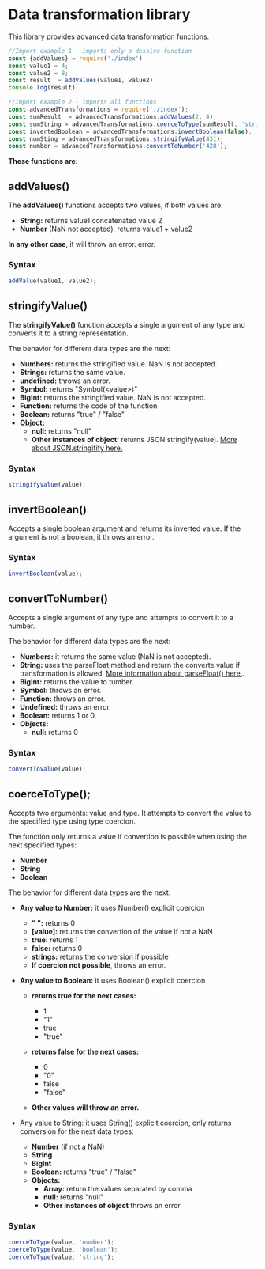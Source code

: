 # Data transformation library

This library provides advanced data transformation functions.

```js
//Import example 1 - imports only a dessire function
const {addValues} = require('./index')
const value1 = 4;
const value2 = 8;
const result  = addValues(value1, value2)
console.log(result)
```
```js
//Import example 2 - imports all functions
const advancedTransformations = require('./index');
const sumResult  = advancedTransformations.addValues(2, 4);
const sumString = advancedTransformations.coerceToType(sumResult, 'string');
const invertedBoolean = advancedTransformations.invertBoolean(false);
const numSting = advancedTransformations.stringifyValue(431);
const number = advancedTransformations.convertToNumber('428');
```

__These functions are:__

## addValues()

The __addValues()__ functions accepts two values, if both values are:
* __String:__ returns value1 concatenated value 2
* __Number__ (NaN not accepted), returns value1 + value2

__In any other case__, it will throw an error.
error.

### Syntax

```js
addValue(value1, value2);
```

## stringifyValue()
The __stringifyValue()__ function accepts a single argument of any type and converts it to a string representation.

The behavior for different data types are the next:
* __Numbers:__ returns the stringified value. NaN is not accepted.
* __Strings:__ returns the same value.
* __undefined:__ throws an error. 
* __Symbol:__ returns "Symbol(<<valuee>value>)"
* __BigInt:__ returns the stringified value. NaN is not accepted.
* __Function:__ returns the code of the function
* __Boolean:__ returns "true" / "false"
* __Object:__
    * __null:__ returns "null"
    * __Other instances of object:__ returns JSON.stringify(value). [More about JSON.stringifify here.](https://developer.mozilla.org/en-US/docs/Web/JavaScript/Reference/Global_Objects/JSON/stringify)

### Syntax
```js
stringifyValue(value);
```

## invertBoolean()

Accepts a single boolean argument and returns its inverted value. If the argument is not a boolean, it throws an error.

### Syntax
```js
invertBoolean(value);
```

## convertToNumber()
 Accepts a single argument of any type and attempts to convert it to a number. 

The behavior for different data types are the next:

* __Numbers:__ it returns the same value (NaN is not accepted).
* __String:__ uses the parseFloat method and return the converte value if transformation is allowed. [More information about parseFloat() here.](https://developer.mozilla.org/en-US/docs/Web/JavaScript/Reference/Global_Objects/parseFloat).
* __BigInt:__ returns the value to tumber.
* __Symbol:__ throws an error. 
* __Function:__ throws an error.
* __Undefined:__ throws an error.
* __Boolean:__ returns 1 or 0.
* __Objects:__
    * __null:__ returns 0

### Syntax
```js
convertToValue(value);
```

## coerceToType();

Accepts two arguments: value and type. It attempts to convert the value to the specified type using type coercion. 

The function only returns a value if convertion is possible when using the next specified types:

* __Number__
* __String__
* __Boolean__

The behavior for different data types are the next:

* __Any value to Number:__  it uses Number() explicit coercion
    * __" ":__ returns 0
    * __[value]:__ returns the convertion of the value if not a NaN
    * __true:__ returns 1
    * __false:__ returns 0
    * __strings:__ returns the conversion if possible  
    * __If coercion not possible__, throws an error.

* __Any value to Boolean:__ it uses Boolean() explicit coercion
    * __returns true for the next cases:__
        * 1
        * "1"
        * true
        * "true"

    * __returns false for the next cases:__
        * 0
        * "0"
        * false
        * "false"

    * __Other values will throw an error.__

* Any value to String: it uses String() explicit coercion, only returns conversion for the next data types:
    * __Number__ (if not a NaN)
    * __String__
    * __BigInt__
    * __Boolean:__ returns "true" / "false"
    * __Objects:__
        * __Array:__ return the values separated by comma
        * __null:__ returns "null"
        * __Other instances of object__ throws an error

### Syntax
```js
coerceToType(value, 'number');
coerceToType(value, 'boolean');
coerceToType(value, 'string');
```



 

